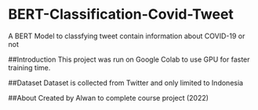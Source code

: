 # BERT-Classification-Covid-Tweet

A BERT Model to classfying tweet contain information about COVID-19 or not

##Introduction
This project was run on Google Colab to use GPU for faster training time.

##Dataset
Dataset is collected from Twitter and only limited to Indonesia

##About
Created by Alwan to complete course project (2022)
